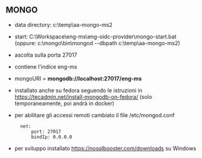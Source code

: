 MONGO
-----
* data directory: c:\temp\aa-mongo-ms2
* start: C:\Workspace\eng-ms\eng-oidc-provider\mongo-start.bat   
(oppure: c:\mongo\bin\mongod --dbpath c:\temp\aa-mongo-ms2)
* ascolta sulla porta 27017
* contiene l'indice eng-ms
* mongoURI = **mongodb://localhost:27017/eng-ms** 
* installato anche su fedora seguendo le istruzioni in https://tecadmin.net/install-mongodb-on-fedora/ (solo temporaneamente, poi andrà in docker)
* per abilitare gli accessi remoti cambiato il file /etc/mongod.conf

		net:
			port: 27017
			bindIp: 0.0.0.0

* per sviluppo installato https://nosqlbooster.com/downloads su Windows 


